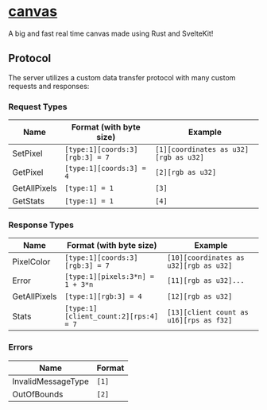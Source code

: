# [canvas](https://canvas.shymike.dev)

A big and fast real time canvas made using Rust and SvelteKit!

## Protocol

The server utilizes a custom data transfer protocol with many custom requests and responses:

### Request Types

| Name         | Format (with byte size) | Example |
|--------------|---------------------------------------|--|
| SetPixel     | `[type:1][coords:3][rgb:3] = 7` | `[1][coordinates as u32][rgb as u32]` |
| GetPixel     | `[type:1][coords:3] = 4` | `[2][rgb as u32]` |
| GetAllPixels | `[type:1] = 1` | `[3]` |
| GetStats     | `[type:1] = 1` | `[4]` |

### Response Types

| Name         | Format (with byte size) | Example |
|--------------|-------------------------------------------------------|--|
| PixelColor   | `[type:1][coords:3][rgb:3] = 7` | `[10][coordinates as u32][rgb as u32]` |
| Error        | `[type:1][pixels:3*n] = 1 + 3*n`           | `[11][rgb as u32]...` |
| GetAllPixels | `[type:1][rgb:3] = 4`                 | `[12][rgb as u32]` |
| Stats        | `[type:1][client_count:2][rps:4] = 7` | `[13][client count as u16][rps as f32]` |

### Errors

| Name              | Format                                         |
|-------------------|------------------------------------------------|
| InvalidMessageType| `[1]` |
| OutOfBounds       | `[2]`         |
